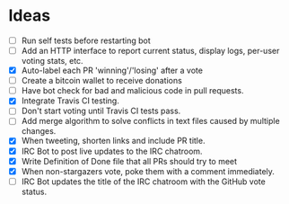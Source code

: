 # Ideas

 - [ ] Run self tests before restarting bot
 - [ ] Add an HTTP interface to report current status, display logs, per-user voting stats, etc.
 - [x] Auto-label each PR 'winning'/'losing' after a vote
 - [ ] Create a bitcoin wallet to receive donations
 - [ ] Have bot check for bad and malicious code in pull requests.
 - [x] Integrate Travis CI testing.
 - [ ] Don't start voting until Travis CI tests pass.
 - [ ] Add merge algorithm to solve conflicts in text files caused by multiple changes.
 - [x] When tweeting, shorten links and include PR title.
 - [x] IRC Bot to post live updates to the IRC chatroom.
 - [x] Write Definition of Done file that all PRs should try to meet
 - [x] When non-stargazers vote, poke them with a comment immediately.
 - [ ] IRC Bot updates the title of the IRC chatroom with the GitHub vote status.
